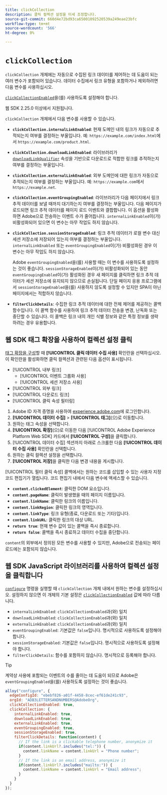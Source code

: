 ```yaml
---
title: clickCollection
description: 클릭 컬렉션 설정을 미세 조정합니다.
source-git-commit: 660d4e72bd93ca65001092520539a249eae23bfc
workflow-type: tm+mt
source-wordcount: '566'
ht-degree: 0%

---
```



# `clickCollection`

`clickCollection` 개체에는 자동으로 수집된 링크 데이터를 제어하는 데 도움이 되는 여러 변수가 포함되어 있습니다. 데이터 수집에서 링크 유형을 포함하거나 제외하려면 다음 변수를 사용하십시오.

[`clickCollectionEnabled`](clickcollectionenabled.md)을(를) 사용하도록 설정해야 합니다.

웹 SDK 2.25.0 이상에서 지원됩니다.

`clickCollection` 개체에서 다음 변수를 사용할 수 있습니다.

* **`clickCollection.internalLinkEnabled`**: 현재 도메인 내의 링크가 자동으로 추적되는지 여부를 결정하는 부울입니다. 예: `https://example.com/index.html`에서 `https://example.com/product.html`.
* **`clickCollection.downloadLinkEnabled`**: 라이브러리가 [`downloadLinkQualifier`](downloadlinkqualifier.md) 속성을 기반으로 다운로드로 적합한 링크를 추적하는지 여부를 결정하는 부울입니다.
* **`clickCollection.externalLinkEnabled`**: 외부 도메인에 대한 링크가 자동으로 추적되는지 여부를 결정하는 부울입니다. 예: `https://example.com`에서 `https://example.net`.
* **`clickCollection.eventGroupingEnabled`**: 라이브러리가 다음 페이지에서 링크 추적 데이터를 보낼 때까지 대기하는지 여부를 결정하는 부울입니다. 다음 페이지가 로드되면 링크 추적 데이터를 페이지 로드 이벤트와 결합합니다. 이 옵션을 활성화하면 Adobe으로 전송하는 이벤트 수가 줄어듭니다. `internalLinkEnabled`이(가) 비활성화되어 있으면 이 변수는 아무 작업도 하지 않습니다.
* **`clickCollection.sessionStorageEnabled`**: 링크 추적 데이터가 로컬 변수 대신 세션 저장소에 저장되어 있는지 여부를 결정하는 부울입니다. `internalLinkEnabled` 또는 `eventGroupingEnabled`이(가) 비활성화된 경우 이 변수는 아무 작업도 하지 않습니다.

  Adobe `eventGroupingEnabled`을(를) 사용할 때는 이 변수를 사용하도록 설정하는 것이 좋습니다. `sessionStorageEnabled`이(가) 비활성화되어 있는 동안 `eventGroupingEnabled`이(가) 활성화된 경우 새 페이지를 클릭하면 링크 추적 데이터가 세션 저장소에 유지되지 않으므로 손실됩니다. 단일 페이지 응용 프로그램에서 `sessionStorageEnabled`을(를) 사용하지 않도록 설정할 수 있지만 SPA이 아닌 페이지에서는 적합하지 않습니다.
* **`filterClickDetails`**: 수집한 링크 추적 데이터에 대한 전체 제어를 제공하는 콜백 함수입니다. 이 콜백 함수를 사용하여 링크 추적 데이터 전송을 변경, 난독화 또는 중단할 수 있습니다. 이 콜백은 링크 내의 개인 식별 정보와 같은 특정 정보를 생략하려는 경우 유용합니다.

## 웹 SDK 태그 확장을 사용하여 컬렉션 설정 클릭

[태그 확장을 구성](/help/tags/extensions/client/web-sdk/web-sdk-extension-configuration.md)할 때 **[!UICONTROL 클릭 데이터 수집 사용]** 확인란을 선택하십시오. 이 확인란을 활성화하면 클릭 컬렉션과 관련된 다음 옵션이 표시됩니다.

* [!UICONTROL 내부 링크]
   * [!UICONTROL 이벤트 그룹화 사용]
   * [!UICONTROL 세션 저장소 사용]
* [!UICONTROL 외부 링크]
* [!UICONTROL 다운로드 링크]
* [!UICONTROL 클릭 속성 필터링]

1. Adobe ID 자격 증명을 사용하여 [experience.adobe.com](https://experience.adobe.com)에 로그인합니다.
1. **[!UICONTROL 데이터 수집]** > **[!UICONTROL 태그]**(으)로 이동합니다.
1. 원하는 태그 속성을 선택합니다.
1. **[!UICONTROL 확장]**(으)로 이동한 다음 [!UICONTROL Adobe Experience Platform Web SDK] 카드에서 **[!UICONTROL 구성]**&#x200B;을 클릭합니다.
1. [!UICONTROL 데이터 수집] 섹션까지 아래로 스크롤한 다음 **[!UICONTROL 데이터 수집 사용]** 확인란을 선택합니다.
1. 원하는 클릭 컬렉션 설정을 선택합니다.
1. **[!UICONTROL 저장]**&#x200B;을 클릭한 다음 변경 내용을 게시합니다.

[!UICONTROL 필터 클릭 속성] 콜백에서는 원하는 코드를 삽입할 수 있는 사용자 지정 코드 편집기가 열립니다. 코드 편집기 내에서 다음 변수에 액세스할 수 있습니다.

* **`content.clickedElement`**: 클릭한 DOM 요소입니다.
* **`content.pageName`**: 클릭이 발생했을 때의 페이지 이름입니다.
* **`content.linkName`**: 클릭한 링크의 이름입니다.
* **`content.linkRegion`**: 클릭한 링크의 영역입니다.
* **`content.linkType`**: 링크 유형(종료, 다운로드 또는 기타)입니다.
* **`content.linkURL`**: 클릭한 링크의 대상 URL.
* **`return true`**: 현재 변수 값이 있는 콜백을 즉시 종료합니다.
* **`return false`**: 콜백을 즉시 종료하고 데이터 수집을 중단합니다.

`content`의 외부에서 정의된 모든 변수를 사용할 수 있지만, Adobe으로 전송되는 페이로드에는 포함되지 않습니다.

## 웹 SDK JavaScript 라이브러리를 사용하여 컬렉션 설정 을 클릭합니다

[`configure`](overview.md) 명령을 실행할 때 `clickCollection` 개체 내에서 원하는 변수를 설정하십시오. 설정하지 않으면 이 개체의 기본 설정은 [`clickCollectionEnabled`](clickcollectionenabled.md) 값에 따라 다릅니다.

* `internalLinkEnabled`: `clickCollectionEnabled`과(와) 일치
* `downloadLinkEnabled`: `clickCollectionEnabled`과(와) 일치
* `externalLinkEnabled`: `clickCollectionEnabled`과(와) 일치
* `eventGroupingEnabled`: 기본값은 `false`입니다. 명시적으로 사용하도록 설정해야 합니다.
* `sessionStorageEnabled`: 기본값은 `false`입니다. 명시적으로 사용하도록 설정해야 합니다.
* `filterClickDetails`: 함수를 포함하지 않습니다. 명시적으로 등록해야 합니다.

>[!TIP]
>계약상 사용에 포함되는 이벤트의 수를 줄이는 데 도움이 되므로 Adobe은 `eventGroupingEnabled`을(를) 사용하도록 설정하는 것이 좋습니다.

```js
alloy("configure", {
  edgeConfigId: "ebebf826-a01f-4458-8cec-ef61de241c93",
  orgId: "ADB3LETTERSANDNUMBERS@AdobeOrg",
  clickCollectionEnabled: true,
  clickCollection: {
    internalLinkEnabled: true,
    downloadLinkEnabled: true,
    externalLinkEnabled: true,
    eventGroupingEnabled: true,
    sessionStorageEnabled: true,
    filterClickDetails: function(content) {
      // If the link is a clickable telephone number, anonymize it
      if(content.linkUrl?.includes("tel:")) {
        content.linkName = content.linkUrl = "Phone number";
      }
      // If the link is an email address, anonymize it
      if(content.linkUrl?.includes("mailto:")) {
        content.linkName = content.linkUrl = "Email address";
      }
    }
  }
});
```
